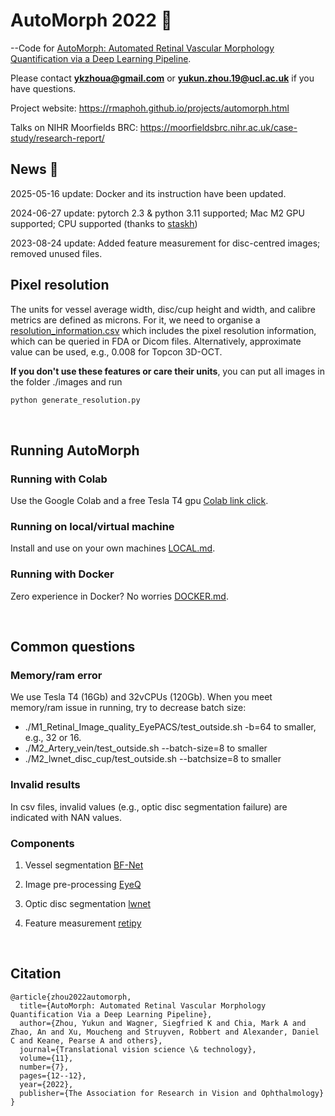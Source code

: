 # AutoMorph 2022 👀
--Code for [AutoMorph: Automated Retinal Vascular Morphology Quantification via a Deep Learning Pipeline](https://tvst.arvojournals.org/article.aspx?articleid=2783477).

Please contact 	**ykzhoua@gmail.com** or **yukun.zhou.19@ucl.ac.uk** if you have questions.

Project website: https://rmaphoh.github.io/projects/automorph.html

Talks on NIHR Moorfields BRC: https://moorfieldsbrc.nihr.ac.uk/case-study/research-report/



## News 👀
2025-05-16 update: Docker and its instruction have been updated.

2024-06-27 update: pytorch 2.3 & python 3.11 supported; Mac M2 GPU supported; CPU supported (thanks to [staskh](https://github.com/staskh))

2023-08-24 update: Added feature measurement for disc-centred images; removed unused files.
&nbsp;




## Pixel resolution

The units for vessel average width, disc/cup height and width, and calibre metrics are defined as microns. For it, we need to organise a [resolution_information.csv](https://github.com/rmaphoh/AutoMorph/blob/main/resolution_information.csv) which includes the pixel resolution information, which can be queried in FDA or Dicom files. Alternatively, approximate value can be used, e.g., 0.008 for Topcon 3D-OCT.

**If you don't use these features or care their units**, you can put all images in the folder ./images and run

```bash
python generate_resolution.py
```
&nbsp;


## Running AutoMorph
### Running with Colab

Use the Google Colab and a free Tesla T4 gpu [Colab link click](https://colab.research.google.com/drive/13Qh9umwRM1OMRiNLyILbpq3k9h55FjNZ?usp=sharing).


### Running on local/virtual machine

Install and use on your own machines [LOCAL.md](LOCAL.md).


### Running with Docker

Zero experience in Docker? No worries [DOCKER.md](DOCKER.md).

&nbsp;

## Common questions

### Memory/ram error

We use Tesla T4 (16Gb) and 32vCPUs (120Gb). When you meet memory/ram issue in running, try to decrease batch size:

* ./M1_Retinal_Image_quality_EyePACS/test_outside.sh -b=64 to smaller, e.g., 32 or 16.
* ./M2_Artery_vein/test_outside.sh --batch-size=8 to smaller
* ./M2_lwnet_disc_cup/test_outside.sh --batchsize=8 to smaller


### Invalid results

In csv files, invalid values (e.g., optic disc segmentation failure) are indicated with NAN values.  


### Components

1. Vessel segmentation [BF-Net](https://github.com/rmaphoh/Learning-AVSegmentation.git)

2. Image pre-processing [EyeQ](https://github.com/HzFu/EyeQ.git) 

3. Optic disc segmentation [lwnet](https://github.com/agaldran/lwnet.git)

4. Feature measurement [retipy](https://github.com/alevalv/retipy.git)

&nbsp;

## Citation

```
@article{zhou2022automorph,
  title={AutoMorph: Automated Retinal Vascular Morphology Quantification Via a Deep Learning Pipeline},
  author={Zhou, Yukun and Wagner, Siegfried K and Chia, Mark A and Zhao, An and Xu, Moucheng and Struyven, Robbert and Alexander, Daniel C and Keane, Pearse A and others},
  journal={Translational vision science \& technology},
  volume={11},
  number={7},
  pages={12--12},
  year={2022},
  publisher={The Association for Research in Vision and Ophthalmology}
}
```

